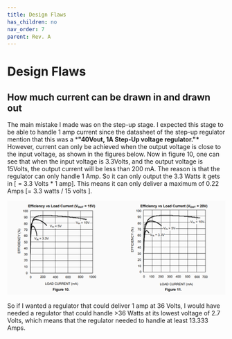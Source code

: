 ```yaml
---
title: Design Flaws
has_children: no
nav_order: 7
parent: Rev. A
---
```




# Design Flaws

## How much current can be drawn in and drawn out

The main mistake I made was on the step-up stage. I expected this stage to be able to handle 1 amp current since the datasheet of the step-up regulator mention that this was a ***"40Vout, 1A Step-Up voltage regulator."\*** However, current can only be achieved when the output voltage is close to the input voltage, as shown in the figures below. Now in figure 10, one can see that when the input voltage is 3.3Volts, and the output voltage is 15Volts, the output current will be less than 200 mA. The reason is that the regulator can only handle 1 Amp. So it can only output the 3.3 Watts it gets in [ = 3.3 Volts * 1 amp]. This means it can only deliver a maximum of 0.22 Amps [= 3.3 watts / 15 volts ]. 

![LMR64010 current chart](https://raw.githubusercontent.com/edmugu/arduino_adjustable_power_supply/master/documentation/snippets/lmr64010_current_chart.PNG)

So if I wanted a regulator that could deliver 1 amp at 36 Volts, I would have needed a regulator that could handle >36 Watts at its lowest voltage of 2.7 Volts, which means that the regulator needed to handle at least 13.333 Amps. 







